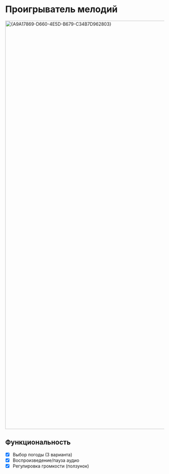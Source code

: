 # Проигрыватель мелодий
<img width="2560" height="1289" alt="{A9A17869-D660-4E5D-B679-C34B7D962803}" src="https://github.com/user-attachments/assets/891274b2-b710-415c-b0ca-a3c5f9fa50b3" />

## Функциональность
- [x] Выбор погоды (3 варианта)
- [x] Воспроизведение/пауза аудио
- [x] Регулировка громкости (ползунок)

